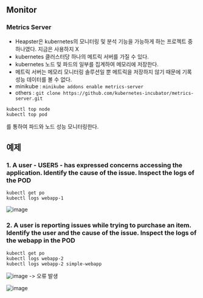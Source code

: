 ## Monitor

### Metrics Server
- Heapster은 kubernetes의 모니터링 및 분석 기능을 가능하게 하는 프로젝트 중 하나였다. 지금은 사용하지 X
- kubernetes 클러스터당 하나의 메트릭 서버를 가질 수 있다.
- kubernetes 노드 및 파드의 일부를 집계하여 메모리에 저장한다.
- 메트릭 서버는 메모리 모니터링 솔루션일 뿐 메트릭을 저장하지 않기 때문에 기록 성능 데이터를 볼 수 없다.
- minikube : `minikube addons enable metrics-server`
- others : `git clone https://github.com/kubernetes-incubator/metrics-server.git`

```
kubectl top node
kubectl top pod
```
를 통하여 파드와 노드 성능 모니터링한다.


## 예제

### 1. A user - USER5 - has expressed concerns accessing the application. Identify the cause of the issue. Inspect the logs of the POD

```
kubectl get po
kubectl logs webapp-1
```

![image](https://user-images.githubusercontent.com/81672260/169426467-0b7d2e3a-85f1-4a33-9c61-a0b661d51cd7.png)

### 2. A user is reporting issues while trying to purchase an item. Identify the user and the cause of the issue. Inspect the logs of the webapp in the POD

```
kubectl get po
kubectl logs webapp-2 
kubectl logs webapp-2 simple-webapp
```

![image](https://user-images.githubusercontent.com/81672260/169426689-cee6c693-cf7c-411a-8ea3-cc0de75909c5.png) -> 오류 발생

![image](https://user-images.githubusercontent.com/81672260/169426787-50f670d0-1ce5-41d4-893c-b99a74352e4a.png)

